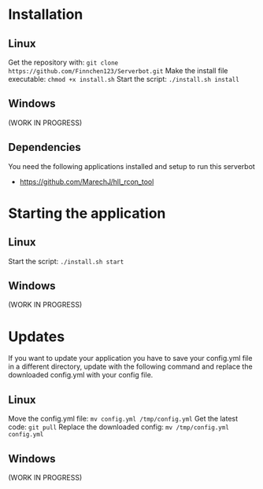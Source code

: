 # Installation
## Linux
Get the repository with: `git clone https://github.com/Finnchen123/Serverbot.git`
Make the install file executable: `chmod +x install.sh`
Start the script: `./install.sh install`
## Windows
(WORK IN PROGRESS)
## Dependencies
You need the following applications installed and setup to run this serverbot
- https://github.com/MarechJ/hll_rcon_tool
# Starting the application
## Linux
Start the script: `./install.sh start`
## Windows
(WORK IN PROGRESS)
# Updates
If you want to update your application you have to save your config.yml file in a different directory,
update with the following command and replace the downloaded config.yml with your config file.
## Linux
Move the config.yml file: `mv config.yml /tmp/config.yml`
Get the latest code: `git pull`
Replace the downloaded config: `mv /tmp/config.yml config.yml`
## Windows
(WORK IN PROGRESS)